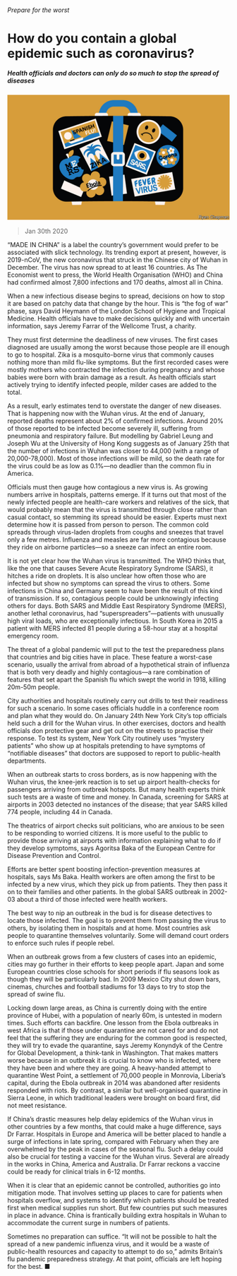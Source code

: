 ###### Prepare for the worst

# How do you contain a global epidemic such as coronavirus? 

##### Health officials and doctors can only do so much to stop the spread of diseases 

![image](images/20200201_IRD001_0.jpg) 

> Jan 30th 2020 

“MADE IN CHINA” is a label the country’s government would prefer to be associated with slick technology. Its trending export at present, however, is 2019-nCoV, the new coronavirus that struck in the Chinese city of Wuhan in December. The virus has now spread to at least 16 countries. As The Economist went to press, the World Health Organisation (WHO) and China had confirmed almost 7,800 infections and 170 deaths, almost all in China.

When a new infectious disease begins to spread, decisions on how to stop it are based on patchy data that change by the hour. This is “the fog of war” phase, says David Heymann of the London School of Hygiene and Tropical Medicine. Health officials have to make decisions quickly and with uncertain information, says Jeremy Farrar of the Wellcome Trust, a charity.


They must first determine the deadliness of new viruses. The first cases diagnosed are usually among the worst because those people are ill enough to go to hospital. Zika is a mosquito-borne virus that commonly causes nothing more than mild flu-like symptoms. But the first recorded cases were mostly mothers who contracted the infection during pregnancy and whose babies were born with brain damage as a result. As health officials start actively trying to identify infected people, milder cases are added to the total.

As a result, early estimates tend to overstate the danger of new diseases. That is happening now with the Wuhan virus. At the end of January, reported deaths represent about 2% of confirmed infections. Around 20% of those reported to be infected become severely ill, suffering from pneumonia and respiratory failure. But modelling by Gabriel Leung and Joseph Wu at the University of Hong Kong suggests as of January 25th that the number of infections in Wuhan was closer to 44,000 (with a range of 20,000-78,000). Most of those infections will be mild, so the death rate for the virus could be as low as 0.1%—no deadlier than the common flu in America.

Officials must then gauge how contagious a new virus is. As growing numbers arrive in hospitals, patterns emerge. If it turns out that most of the newly infected people are health-care workers and relatives of the sick, that would probably mean that the virus is transmitted through close rather than casual contact, so stemming its spread should be easier. Experts must next determine how it is passed from person to person. The common cold spreads through virus-laden droplets from coughs and sneezes that travel only a few metres. Influenza and measles are far more contagious because they ride on airborne particles—so a sneeze can infect an entire room.

It is not yet clear how the Wuhan virus is transmitted. The WHO thinks that, like the one that causes Severe Acute Respiratory Syndrome (SARS), it hitches a ride on droplets. It is also unclear how often those who are infected but show no symptoms can spread the virus to others. Some infections in China and Germany seem to have been the result of this kind of transmission. If so, contagious people could be unknowingly infecting others for days. Both SARS and Middle East Respiratory Syndrome (MERS), another lethal coronavirus, had “superspreaders”—patients with unusually high viral loads, who are exceptionally infectious. In South Korea in 2015 a patient with MERS infected 81 people during a 58-hour stay at a hospital emergency room.

The threat of a global pandemic will put to the test the preparedness plans that countries and big cities have in place. These feature a worst-case scenario, usually the arrival from abroad of a hypothetical strain of influenza that is both very deadly and highly contagious—a rare combination of features that set apart the Spanish flu which swept the world in 1918, killing 20m-50m people.

City authorities and hospitals routinely carry out drills to test their readiness for such a scenario. In some cases officials huddle in a conference room and plan what they would do. On January 24th New York City’s top officials held such a drill for the Wuhan virus. In other exercises, doctors and health officials don protective gear and get out on the streets to practise their response. To test its system, New York City routinely uses “mystery patients” who show up at hospitals pretending to have symptoms of “notifiable diseases” that doctors are supposed to report to public-health departments.

When an outbreak starts to cross borders, as is now happening with the Wuhan virus, the knee-jerk reaction is to set up airport health-checks for passengers arriving from outbreak hotspots. But many health experts think such tests are a waste of time and money. In Canada, screening for SARS at airports in 2003 detected no instances of the disease; that year SARS killed 774 people, including 44 in Canada.

The theatrics of airport checks suit politicians, who are anxious to be seen to be responding to worried citizens. It is more useful to the public to provide those arriving at airports with information explaining what to do if they develop symptoms, says Agoritsa Baka of the European Centre for Disease Prevention and Control.

Efforts are better spent boosting infection-prevention measures at hospitals, says Ms Baka. Health workers are often among the first to be infected by a new virus, which they pick up from patients. They then pass it on to their families and other patients. In the global SARS outbreak in 2002-03 about a third of those infected were health workers.

The best way to nip an outbreak in the bud is for disease detectives to locate those infected. The goal is to prevent them from passing the virus to others, by isolating them in hospitals and at home. Most countries ask people to quarantine themselves voluntarily. Some will demand court orders to enforce such rules if people rebel.

When an outbreak grows from a few clusters of cases into an epidemic, cities may go further in their efforts to keep people apart. Japan and some European countries close schools for short periods if flu seasons look as though they will be particularly bad. In 2009 Mexico City shut down bars, cinemas, churches and football stadiums for 13 days to try to stop the spread of swine flu.

Locking down large areas, as China is currently doing with the entire province of Hubei, with a population of nearly 60m, is untested in modern times. Such efforts can backfire. One lesson from the Ebola outbreaks in west Africa is that if those under quarantine are not cared for and do not feel that the suffering they are enduring for the common good is respected, they will try to evade the quarantine, says Jeremy Konyndyk of the Centre for Global Development, a think-tank in Washington. That makes matters worse because in an outbreak it is crucial to know who is infected, where they have been and where they are going. A heavy-handed attempt to quarantine West Point, a settlement of 70,000 people in Monrovia, Liberia’s capital, during the Ebola outbreak in 2014 was abandoned after residents responded with riots. By contrast, a similar but well-organised quarantine in Sierra Leone, in which traditional leaders were brought on board first, did not meet resistance.

If China’s drastic measures help delay epidemics of the Wuhan virus in other countries by a few months, that could make a huge difference, says Dr Farrar. Hospitals in Europe and America will be better placed to handle a surge of infections in late spring, compared with February when they are overwhelmed by the peak in cases of the seasonal flu. Such a delay could also be crucial for testing a vaccine for the Wuhan virus. Several are already in the works in China, America and Australia. Dr Farrar reckons a vaccine could be ready for clinical trials in 6-12 months.

When it is clear that an epidemic cannot be controlled, authorities go into mitigation mode. That involves setting up places to care for patients when hospitals overflow, and systems to identify which patients should be treated first when medical supplies run short. But few countries put such measures in place in advance. China is frantically building extra hospitals in Wuhan to accommodate the current surge in numbers of patients.

Sometimes no preparation can suffice. “It will not be possible to halt the spread of a new pandemic influenza virus, and it would be a waste of public-health resources and capacity to attempt to do so,” admits Britain’s flu pandemic preparedness strategy. At that point, officials are left hoping for the best. ■

